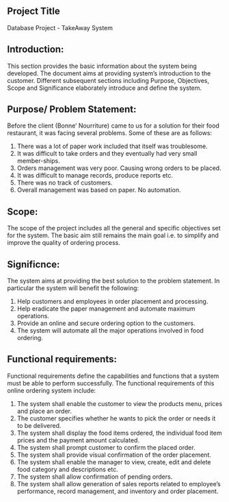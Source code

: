 ## Project Title
Database Project - TakeAway System

## Introduction:
This section provides the basic information about the system being developed. The document aims at providing system’s introduction to the customer. Different subsequent sections including Purpose, Objectives, Scope and Significance elaborately introduce and define the system.


## Purpose/ Problem Statement:
Before the client (Bonne’ Nourriture) came to us for a solution for their food restaurant, it was facing several problems. Some of these are as follows:
1. There was a lot of paper work included that itself was troublesome.
2. It was difficult to take orders and they eventually had very small member-ships.
3. Orders management was very poor. Causing wrong orders to be placed.
4. It was difficult to manage records, produce reports etc.
5. There was no track of customers.
6. Overall management was based on paper. No automation.


## Scope:
The scope of the project includes all the general and specific objectives set for the system. The basic aim still remains the main goal i.e. to simplify and improve the quality of ordering process.


## Significnce:
The system aims at providing the best solution to the problem statement. In particular the system will benefit the following:
1. Help customers and employees in order placement and processing.
2. Help eradicate the paper management and automate maximum operations.
3. Provide an online and secure ordering option to the customers.
4. The system will automate all the major operations involved in food ordering.


## Functional requirements:
Functional requirements define the capabilities and functions that a system must be able to perform successfully. The functional requirements of this online ordering system include:
1. The system shall enable the customer to view the products menu, prices and place an order.
2. The customer specifies whether he wants to pick the order or needs it to be delivered.
3. The system shall display the food items ordered, the individual food item prices and the payment
amount calculated.
4. The system shall prompt customer to confirm the placed order.
5. The system shall provide visual confirmation of the order placement.
6. The system shall enable the manager to view, create, edit and delete food category and
descriptions etc.
7. The system shall allow confirmation of pending orders.
8. The system shall allow generation of sales reports related to employee’s performance, record
management, and inventory and order placement.
